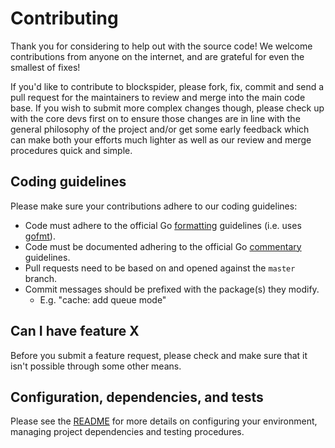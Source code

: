 # Contributing

Thank you for considering to help out with the source code! We welcome
contributions from anyone on the internet, and are grateful for even the
smallest of fixes!

If you'd like to contribute to blockspider, please fork, fix, commit and send a
pull request for the maintainers to review and merge into the main code base. If
you wish to submit more complex changes though, please check up with the core
devs first on to ensure those changes are in line with the general philosophy of
the project and/or get some early feedback which can make both your efforts much
lighter as well as our review and merge procedures quick and simple.

## Coding guidelines

Please make sure your contributions adhere to our coding guidelines:

- Code must adhere to the official Go
  [formatting](https://golang.org/doc/effective_go.html#formatting) guidelines
  (i.e. uses [gofmt](https://golang.org/cmd/gofmt/)).
- Code must be documented adhering to the official Go
  [commentary](https://golang.org/doc/effective_go.html#commentary) guidelines.
- Pull requests need to be based on and opened against the `master` branch.
- Commit messages should be prefixed with the package(s) they modify.
  - E.g. "cache: add queue mode"

## Can I have feature X

Before you submit a feature request, please check and make sure that it isn't
possible through some other means.

## Configuration, dependencies, and tests

Please see the [README](https://github.com/iquidus/blockspider/blob/master/README.md)
for more details on configuring your environment, managing project dependencies
and testing procedures.

